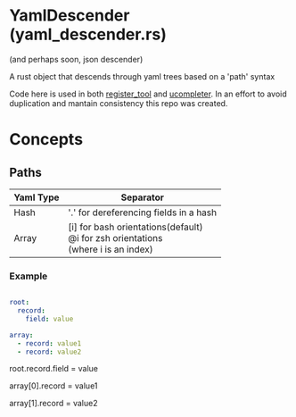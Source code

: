 

# YamlDescender (yaml_descender.rs)
(and perhaps soon, json descender)

A rust object that descends through yaml trees based on a 'path' syntax

Code here is used in both [register_tool](https://github.com/AndrewOfC/register_tool) and [ucompleter](https://github.com/AndrewOfC/ucompleter).  In an effort to avoid duplication
and mantain consistency this repo was created.

# Concepts
## Paths

| Yaml Type | Separator                                                                               |
|-----------|-----------------------------------------------------------------------------------------|
| Hash      | '.' for dereferencing fields in a hash                                                  |
| Array     | [i] for bash orientations(default) <br>@i for zsh orientations<br>(where i is an index) |

### Example

```yaml

root:
  record:
    field: value

array:
  - record: value1
  - record: value2
```
root.record.field = value

array[0].record = value1

array[1].record = value2